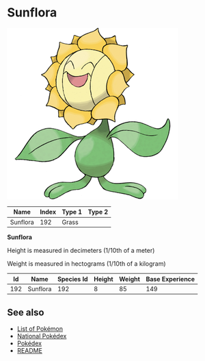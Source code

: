 # Sunflora


![Sunflora](images/192.png)

| **Name** | **Index** | **Type 1** | **Type 2** |
|----|----|----|----|
| Sunflora | 192 | Grass  |  |

**Sunflora** 


Height is measured in decimeters (1/10th of a meter)

Weight is measured in hectograms (1/10th of a kilogram)

| **Id** | **Name** | **Species Id** | **Height** | **Weight** | **Base Experience** |
|--------|----------|----------------|------------|------------|---------------------|
| 192 | Sunflora | 192 | 8 | 85 | 149 |


## See also

- [List of Pokémon](../pokemon.md)
- [National Pokédex](../national_pokedex.md)
- [Pokédex](../pokedex.md)
- [README](../README.md)
